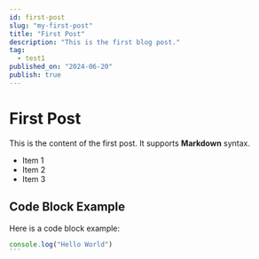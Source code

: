 ```yaml
---
id: first-post
slug: "my-first-post"
title: "First Post"
description: "This is the first blog post."
tag:
  - test1
published_on: "2024-06-20"
publish: true
---
```


# First Post

This is the content of the first post. It supports **Markdown** syntax.

- Item 1
- Item 2
- Item 3

## Code Block Example

Here is a code block example:

```js
console.log("Hello World")
```‎

